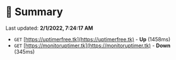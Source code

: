 # 📖 Summary
Last updated: **2/1/2022, 7:24:17 AM**

- `GET` [https://uptimerfree.tk](https://uptimerfree.tk) - **Up** (1458ms)
- `GET` [https://monitoruptimer.tk](https://monitoruptimer.tk) - **Down** (345ms)
